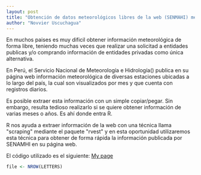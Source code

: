 ```yaml
---
layout: post
title: "Obtención de datos meteorológicos libres de la web (SENMAHI) mediante scraping con R"
author: "Novvier Uscuchagua"
---
```


En muchos paises es muy dificil obtener información meteorológica de forma libre, teniendo muchas veces que realizar una solicitad a entidades publicas y/o comprando información de entidades privadas como única alternativa.

En Perú, el Servicio Nacional de Meteorología e Hidrología() publica en su página web información meteorológica de diversas estaciones ubicadas a lo largo del país, la cual son visualizados por mes y que cuenta con registros diarios.

Es posible extraer esta información con un simple copiar/pegar. Sin embargo, resulta tedioso realizarlo si se quiere obtener información de varias meses o años. Es ahí donde entra R.

R nos ayuda a extraer información de la web con una técnica llama "scraping" mediante el paquete "rvest" y en esta oportunidad utilizaremos esta técnica para obtener de forma rápida la información publicada por SENAMHI en su página web.

El código utilizado es el siguiente: [My page](/path/to/page.html)

```r
file <- NROW(LETTERS)
```

